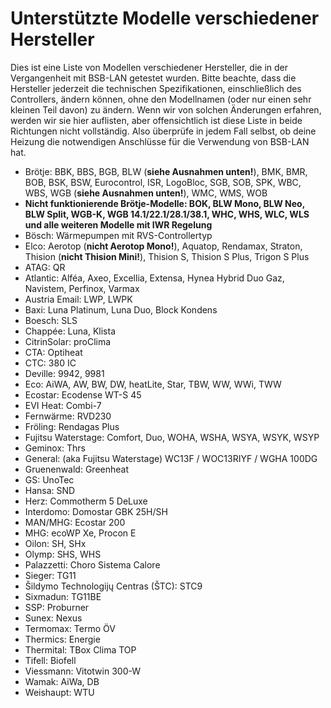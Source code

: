 # Unterstützte Modelle verschiedener Hersteller

Dies ist eine Liste von Modellen verschiedener Hersteller, die in der Vergangenheit mit BSB-LAN getestet wurden. Bitte beachte, dass die Hersteller jederzeit die technischen Spezifikationen, einschließlich des Controllers, ändern können, ohne den Modellnamen (oder nur einen sehr kleinen Teil davon) zu ändern. Wenn wir von solchen Änderungen erfahren, werden wir sie hier auflisten, aber offensichtlich ist diese Liste in beide Richtungen nicht vollständig. Also überprüfe in jedem Fall selbst, ob deine Heizung die notwendigen Anschlüsse für die Verwendung von BSB-LAN hat.

- Brötje: BBK, BBS, BGB, BLW (**siehe Ausnahmen unten!**), BMK, BMR, BOB, BSK, BSW, Eurocontrol, ISR, LogoBloc, SGB, SOB, SPK, WBC, WBS, WGB (**siehe Ausnahmen unten!**), WMC, WMS, WOB
- **Nicht funktionierende Brötje-Modelle: BOK, BLW Mono, BLW Neo, BLW Split, WGB-K, WGB 14.1/22.1/28.1/38.1, WHC, WHS, WLC, WLS und alle weiteren Modelle mit IWR Regelung** 
- Bösch: Wärmepumpen mit RVS-Controllertyp
- Elco: Aerotop (**nicht Aerotop Mono!**), Aquatop, Rendamax, Straton, Thision (**nicht Thision Mini!**), Thision S, Thision S Plus, Trigon S Plus
- ATAG: QR
- Atlantic: Alféa, Axeo, Excellia, Extensa, Hynea Hybrid Duo Gaz, Navistem, Perfinox, Varmax
- Austria Email: LWP, LWPK
- Baxi: Luna Platinum, Luna Duo, Block Kondens
- Boesch: SLS
- Chappée: Luna, Klista
- CitrinSolar: proClima
- CTA: Optiheat
- CTC: 380 IC
- Deville: 9942, 9981
- Eco: AiWA, AW, BW, DW, heatLite, Star, TBW, WW, WWi, TWW
- Ecostar: Ecodense WT-S 45
- EVI Heat: Combi-7
- Fernwärme: RVD230
- Fröling: Rendagas Plus
- Fujitsu Waterstage: Comfort, Duo, WOHA, WSHA, WSYA, WSYK, WSYP
- Geminox: Thrs
- General: (aka Fujitsu Waterstage) WC13F / WOC13RIYF / WGHA 100DG
- Gruenenwald: Greenheat
- GS: UnoTec
- Hansa: SND
- Herz: Commotherm 5 DeLuxe
- Interdomo: Domostar GBK 25H/SH
- MAN/MHG: Ecostar 200
- MHG: ecoWP Xe, Procon E
- Oilon: SH, SHx
- Olymp: SHS, WHS
- Palazzetti: Choro Sistema Calore
- Sieger: TG11
- Šildymo Technologijų Centras (ŠTC): STC9
- Sixmadun: TG11BE
- SSP: Proburner
- Sunex: Nexus
- Termomax: Termo ÖV
- Thermics: Energie
- Thermital: TBox Clima TOP
- Tifell: Biofell
- Viessmann: Vitotwin 300-W
- Wamak: AiWa, DB
- Weishaupt: WTU